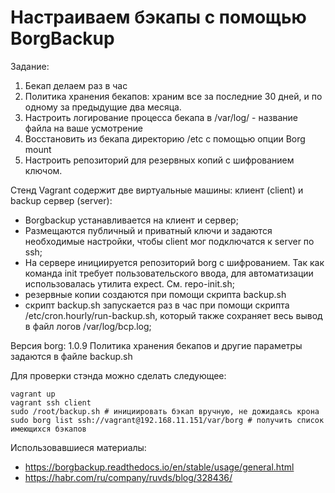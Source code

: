 # Настраиваем бэкапы с помощью BorgBackup

Задание:
1) Бекап делаем раз в час
2) Политика хранения бекапов: храним все за последние 30 дней, и по одному за предыдущие два месяца.
3) Настроить логирование процесса бекапа в /var/log/ - название файла на ваше усмотрение
4) Восстановить из бекапа директорию /etc с помощью опции Borg mount
5) Настроить репозиторий для резервных копий с шифрованием ключом.

Стенд Vagrant содержит две виртуальные машины: клиент (client) и backup сервер (server):
- Borgbackup устанавливается на клиент и сервер;
- Размещаются публичный и приватный ключи и задаются необходимые настройки, чтобы client мог подключатся к server по ssh;
- На сервере инициируется репозиторий borg c шифрованием. Так как команда init требует пользовательского ввода, для автоматизации использовалась утилита expect. См. repo-init.sh;
- резервные копии создаются при помощи скрипта backup.sh
- скрипт backup.sh запускается раз в час при помощи скрипта /etc/cron.hourly/run-backup.sh, который также сохраняет весь вывод в файл логов /var/log/bcp.log;

Версия borg: 1.0.9
Политика хранения бекапов и другие параметры задаются в файле backup.sh

Для проверки стэнда можно сделать следующее:
```
vagrant up 
vagrant ssh client
sudo /root/backup.sh # инициировать бэкап вручную, не дожидаясь крона
sudo borg list ssh://vagrant@192.168.11.151/var/borg # получить список имеющихся бэкапов
```

Использовавшиеся материалы:
- https://borgbackup.readthedocs.io/en/stable/usage/general.html
- https://habr.com/ru/company/ruvds/blog/328436/
